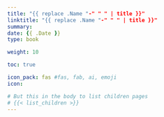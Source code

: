 ```yaml
---
title: "{{ replace .Name "-" " " | title }}"
linktitle: "{{ replace .Name "-" " " | title }}"
summary: 
date: {{ .Date }}
type: book

weight: 10

toc: true

icon_pack: fas #fas, fab, ai, emoji
icon: 

# But this in the body to list children pages
# {{< list_children >}}
---
```


